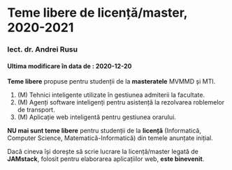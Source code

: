 # Teme libere de licență/master, 2020-2021
### lect. dr. Andrei Rusu

#### Ultima modificare în data de : 2020-12-20

**Teme libere** propuse pentru studenții de la **masteratele** MVMMD și MTI.

1. (M) Tehnici inteligente utilizate în gestiunea admiterii la facultate.
2. (M) Agenți software inteligenți pentru asistență la rezolvarea roblemelor de transport.
3. (M) Aplicație web inteligentă pentru gestiunea orarului.

**NU mai sunt teme libere** pentru studenții de la **licență** (Informatică, Computer Science, Matematică-Informatică) din temele anunțate inițial. 

Dacă cineva își dorește să scrie lucrare la licență/master legată de **JAMstack**, folosit pentru elaborarea aplicațiilor web, **este binevenit**. 